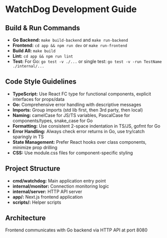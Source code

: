# WatchDog Development Guide

## Build & Run Commands
- **Go Backend:** `make build-backend` and `make run-backend`
- **Frontend:** `cd app && npm run dev` or `make run-frontend`
- **Build All:** `make build`
- **Lint:** `cd app && npm run lint`
- **Test:** For Go: `go test -v ./...` or single test: `go test -v -run TestName ./internal/...`

## Code Style Guidelines
- **TypeScript:** Use React FC type for functional components, explicit interfaces for props/data
- **Go:** Comprehensive error handling with descriptive messages
- **Imports:** Group imports (std lib first, then 3rd party, then local)
- **Naming:** camelCase for JS/TS variables, PascalCase for components/types, snake_case for Go
- **Formatting:** Use consistent 2-space indentation in TS/JS, gofmt for Go
- **Error Handling:** Always check error returns in Go, use try/catch sparingly in TS
- **State Management:** Prefer React hooks over class components, minimize prop drilling
- **CSS:** Use module.css files for component-specific styling

## Project Structure
- **cmd/watchdog:** Main application entry point
- **internal/monitor:** Connection monitoring logic
- **internal/server:** HTTP API server
- **app/:** Next.js frontend application
- **scripts/:** Helper scripts

## Architecture
Frontend communicates with Go backend via HTTP API at port 8080